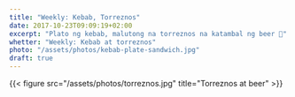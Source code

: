 ```yaml
---
title: "Weekly: Kebab, Torreznos"
date: 2017-10-23T09:09:19+02:00
excerpt: "Plato ng kebab, malutong na torreznos na katambal ng beer 🍺"
whetter: "Weekly: Kebab at torreznos"
photo: "/assets/photos/kebab-plate-sandwich.jpg"
draft: true
---
```


{{< figure src="/assets/photos/torreznos.jpg" title="Torreznos at beer" >}}